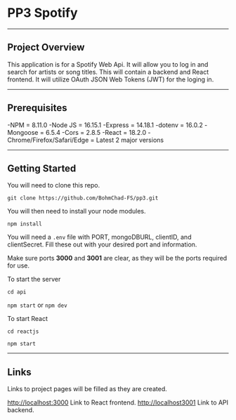 # PP3 Spotify
---

## Project Overview

This application is for a Spotify Web Api. It will allow you to log in and search for artists or song titles. This will contain a backend and React frontend. It will utilize OAuth JSON Web Tokens (JWT) for the loging in.

---
## Prerequisites

-NPM = 8.11.0
-Node JS = 16.15.1
-Express = 14.18.1
-dotenv = 16.0.2
-Mongoose = 6.5.4
-Cors = 2.8.5
-React = 18.2.0
-Chrome/Firefox/Safari/Edge = Latest 2 major versions

---
## Getting Started

You will need to clone this repo.

`git clone https://github.com/BohmChad-FS/pp3.git`

You will then need to install your node modules.

`npm install`

You will need a `.env` file with PORT, mongoDBURL, clientID, and clientSecret. Fill these out with your desired port and information.

Make sure ports **3000** and **3001** are clear, as they will be the ports required for use.

To start the server

`cd api`

`npm start` 
or
`npm dev`

To start React

`cd reactjs`

`npm start`

---
## Links

Links to project pages will be filled as they are created.

[http://localhost:3000](http://localhost3000) Link to React frontend.
[http://localhost3001](http://localhost3001) Link to API backend.